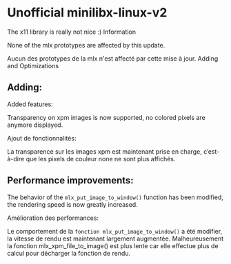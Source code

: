 # Unofficial minilibx-linux-v2

The x11 library is really not nice :)
Information

None of the mlx prototypes are affected by this update.

Aucun des prototypes de la mlx n'est affecté par cette mise à jour.
Adding and Optimizations

## Adding:

Added features:

Transparency on xpm images is now supported, no colored pixels are anymore displayed.

Ajout de fonctionnalités:

La transparence sur les images xpm est maintenant prise en charge, c’est-à-dire que les pixels de couleur none ne sont plus affichés.

## Performance improvements:

The behavior of the `mlx_put_image_to_window()` function has been modified, the rendering speed is now greatly increased.

Amélioration des performances:

Le comportement de la `fonction mlx_put_image_to_window()` a été modifier, la vitesse de rendu est maintenant largement augmentée. Malheureusement la fonction mlx_xpm_file_to_image() est plus lente car elle effectue plus de calcul pour décharger la fonction de rendu.
